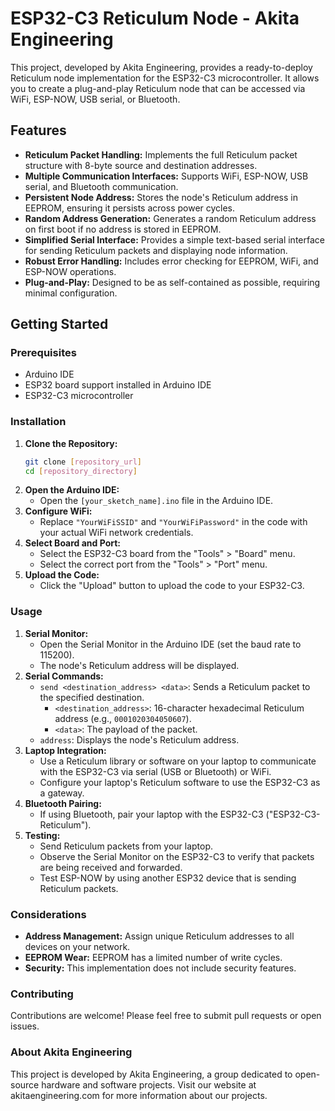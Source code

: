 # ESP32-C3 Reticulum Node - Akita Engineering

This project, developed by Akita Engineering, provides a ready-to-deploy Reticulum node implementation for the ESP32-C3 microcontroller. It allows you to create a plug-and-play Reticulum node that can be accessed via WiFi, ESP-NOW, USB serial, or Bluetooth.

## Features

* **Reticulum Packet Handling:** Implements the full Reticulum packet structure with 8-byte source and destination addresses.
* **Multiple Communication Interfaces:** Supports WiFi, ESP-NOW, USB serial, and Bluetooth communication.
* **Persistent Node Address:** Stores the node's Reticulum address in EEPROM, ensuring it persists across power cycles.
* **Random Address Generation:** Generates a random Reticulum address on first boot if no address is stored in EEPROM.
* **Simplified Serial Interface:** Provides a simple text-based serial interface for sending Reticulum packets and displaying node information.
* **Robust Error Handling:** Includes error checking for EEPROM, WiFi, and ESP-NOW operations.
* **Plug-and-Play:** Designed to be as self-contained as possible, requiring minimal configuration.

## Getting Started

### Prerequisites

* Arduino IDE
* ESP32 board support installed in Arduino IDE
* ESP32-C3 microcontroller

### Installation

1.  **Clone the Repository:**
    ```bash
    git clone [repository_url]
    cd [repository_directory]
    ```
2.  **Open the Arduino IDE:**
    * Open the `[your_sketch_name].ino` file in the Arduino IDE.
3.  **Configure WiFi:**
    * Replace `"YourWiFiSSID"` and `"YourWiFiPassword"` in the code with your actual WiFi network credentials.
4.  **Select Board and Port:**
    * Select the ESP32-C3 board from the "Tools" > "Board" menu.
    * Select the correct port from the "Tools" > "Port" menu.
5.  **Upload the Code:**
    * Click the "Upload" button to upload the code to your ESP32-C3.

### Usage

1.  **Serial Monitor:**
    * Open the Serial Monitor in the Arduino IDE (set the baud rate to 115200).
    * The node's Reticulum address will be displayed.
2.  **Serial Commands:**
    * `send <destination_address> <data>`: Sends a Reticulum packet to the specified destination.
        * `<destination_address>`: 16-character hexadecimal Reticulum address (e.g., `0001020304050607`).
        * `<data>`: The payload of the packet.
    * `address`: Displays the node's Reticulum address.
3.  **Laptop Integration:**
    * Use a Reticulum library or software on your laptop to communicate with the ESP32-C3 via serial (USB or Bluetooth) or WiFi.
    * Configure your laptop's Reticulum software to use the ESP32-C3 as a gateway.
4.  **Bluetooth Pairing:**
    * If using Bluetooth, pair your laptop with the ESP32-C3 ("ESP32-C3-Reticulum").
5.  **Testing:**
    * Send Reticulum packets from your laptop.
    * Observe the Serial Monitor on the ESP32-C3 to verify that packets are being received and forwarded.
    * Test ESP-NOW by using another ESP32 device that is sending Reticulum packets.

### Considerations

* **Address Management:** Assign unique Reticulum addresses to all devices on your network.
* **EEPROM Wear:** EEPROM has a limited number of write cycles.
* **Security:** This implementation does not include security features.

### Contributing

Contributions are welcome! Please feel free to submit pull requests or open issues.

### About Akita Engineering

This project is developed by Akita Engineering, a group dedicated to open-source hardware and software projects. Visit our website at akitaengineering.com for more information about our projects.
